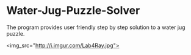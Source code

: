 # Water-Jug-Puzzle-Solver
The program provides user friendly step by step solution to a water jug puzzle.


<img_src="http://i.imgur.com/Lab4Ray.jpg">
